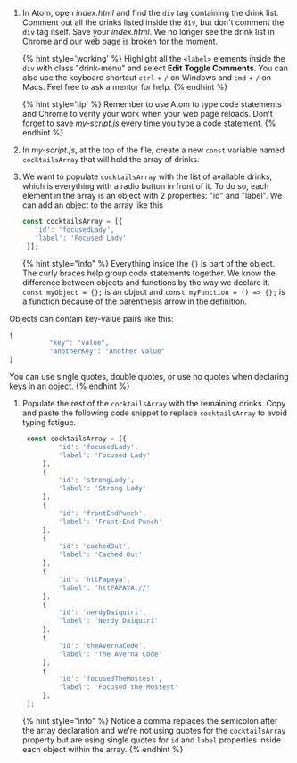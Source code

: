 1. In Atom, open _index.html_ and find the `div` tag containing the drink list. Comment out all the drinks listed inside the `div`, but don't comment the `div` tag itself. Save your _index.html_. We no longer see the drink list in Chrome and our web page is broken for the moment.

   {% hint style='working' %}
Highlight all the `<label>` elements inside the `div` with class "drink-menu" and select **Edit** <i class="fa fa-long-arrow-right"></i> **Toggle Comments**. You can also use the keyboard shortcut `ctrl` + `/` on Windows and `cmd` + `/` on Macs. Feel free to ask a mentor for help. 
   {% endhint %}

   {% hint style='tip' %}
Remember to use Atom to type code statements and Chrome to verify your work when your web page reloads. Don't forget to save _my-script.js_ every time you type a code statement.
   {% endhint %}

1. In _my-script.js_, at the top of the file, create a new `const` variable named `cocktailsArray` that will hold the array of drinks. 

1. We want to populate `cocktailsArray` with the list of available drinks, which is everything with a radio button in front of it. To do so, each element in the array is an object with 2 properties: "id" and "label". We can add an object to the array like this

   ```javascript
   const cocktailsArray = [{
      'id': 'focusedLady',
      'label': 'Focused Lady'
    }];
   ```

    {% hint style="info" %}
Everything inside the `{}` is part of the object. The curly braces help group code statements together. We know the difference between objects and functions by the way we declare it. `const myObject = {};` is an object and `const myFunction = () => {};` is a function because of the parenthesis arrow in the definition.

Objects can contain key-value pairs like this:

```javascript
{
          "key": "value",
          "anotherKey": "Another Value"
}
```

You can use single quotes, double quotes, or use no quotes when declaring keys in an object.
   {% endhint %}

1. Populate the rest of the `cocktailsArray` with the remaining drinks. Copy and paste the following code snippet to replace `cocktailsArray` to avoid typing fatigue. 

   ```javascript
    const cocktailsArray = [{
            'id': 'focusedLady',
            'label': 'Focused Lady'
        },
        {
            'id': 'strongLady',
            'label': 'Strong Lady'
        },
        {
            'id': 'frontEndPunch',
            'label': 'Front-End Punch'
        },
        {
            'id': 'cachedOut',
            'label': 'Cached Out'
        },
        {
            'id': 'httPapaya',
            'label': 'httPAPAYA://'
        },
        {
            'id': 'nerdyDaiquiri',
            'label': 'Nerdy Daiquiri'
        },
        {
            'id': 'theAvernaCode',
            'label': 'The Averna Code'
        },
        {
            'id': 'focusedTheMostest',
            'label': 'Focused the Mostest'
        },
    ];
   ```
   
   {% hint style="info" %}
Notice a comma replaces the semicolon after the array declaration and we're not using quotes for the `cocktailsArray` property but are using single quotes for `id` and `label` properties inside each object within the array.
   {% endhint %}



